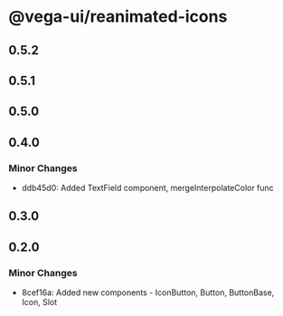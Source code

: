 # @vega-ui/reanimated-icons

## 0.5.2

## 0.5.1

## 0.5.0

## 0.4.0

### Minor Changes

- ddb45d0: Added TextField component, mergeInterpolateColor func

## 0.3.0

## 0.2.0

### Minor Changes

- 8cef16a: Added new components - IconButton, Button, ButtonBase, Icon, Slot
